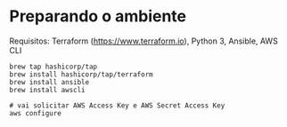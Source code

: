 # Preparando o ambiente
Requisitos: Terraform (https://www.terraform.io), Python 3, Ansible, AWS CLI
```shell
brew tap hashicorp/tap
brew install hashicorp/tap/terraform
brew install ansible
brew install awscli

# vai solicitar AWS Access Key e AWS Secret Access Key
aws configure
```
